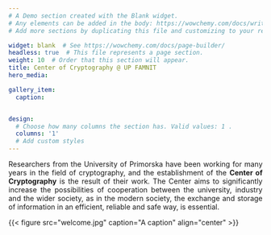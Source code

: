```yaml
---
# A Demo section created with the Blank widget.
# Any elements can be added in the body: https://wowchemy.com/docs/writing-markdown-latex/
# Add more sections by duplicating this file and customizing to your requirements.

widget: blank  # See https://wowchemy.com/docs/page-builder/
headless: true  # This file represents a page section.
weight: 10  # Order that this section will appear.
title: Center of Cryptography @ UP FAMNIT
hero_media: 

gallery_item:
  caption:


design:
  # Choose how many columns the section has. Valid values: 1 .
  columns: '1'
  # Add custom styles
---
```


<html>
<body>

<p style="text-align:justify;">Researchers from the University of Primorska have been working for many years in the field of cryptography, and the establishment of the <b>Center of Cryptography</b> is the result of their work. The Center aims to significantly increase the possibilities of cooperation between the university, industry and the wider society, as in the modern society, the exchange and storage of information in an efficient, reliable and safe way, is essential.</p>
</body>
</html>

{{< figure src="welcome.jpg" caption="A caption" align="center" >}}